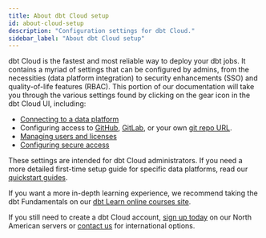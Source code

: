 ```yaml
---
title: About dbt Cloud setup
id: about-cloud-setup
description: "Configuration settings for dbt Cloud."
sidebar_label: "About dbt Cloud setup"
---
```


dbt Cloud is the fastest and most reliable way to deploy your dbt jobs. It contains a myriad of settings that can be configured by admins, from the necessities (data platform integration) to security enhancements (SSO) and quality-of-life features (RBAC). This portion of our documentation will take you through the various settings found by clicking on the gear icon in the dbt Cloud UI, including:

- [Connecting to a data platform](/docs/cloud/connect-data-platform/about-connections)
- Configuring access to [GitHub](/docs/cloud/git/connect-github), [GitLab](/docs/cloud/git/connect-gitlab), or your own [git repo URL](/docs/cloud/git/import-a-project-by-git-url).
- [Managing users and licenses](/docs/cloud/manage-access/seats-and-users)
- [Configuring secure access](/docs/cloud/manage-access/about-user-access)

These settings are intended for dbt Cloud administrators. If you need a more detailed first-time setup guide for specific data platforms, read our [quickstart guides](/quickstarts).

If you want a more in-depth learning experience, we recommend taking the dbt Fundamentals on our [dbt Learn online courses site](https://courses.getdbt.com/).

If you still need to create a dbt Cloud account, [sign up today](https://getdbt.com) on our North American servers or [contact us](https://getdbt.com/contact) for international options.



